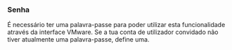 ### Senha

É necessário ter uma palavra-passe para poder utilizar esta funcionalidade através da interface VMware.
Se a tua conta de utilizador convidado não tiver atualmente uma palavra-passe, define uma.
